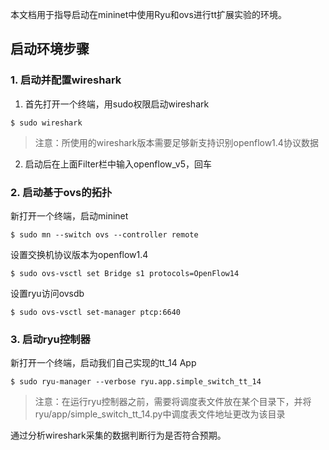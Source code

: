 本文档用于指导启动在mininet中使用Ryu和ovs进行tt扩展实验的环境。

## 启动环境步骤

### 1. 启动并配置wireshark  
1. 首先打开一个终端，用sudo权限启动wireshark  
```
$ sudo wireshark
``` 
> 注意：所使用的wireshark版本需要足够新支持识别openflow1.4协议数据

2. 启动后在上面Filter栏中输入openflow_v5，回车

### 2. 启动基于ovs的拓扑 
新打开一个终端，启动mininet
```
$ sudo mn --switch ovs --controller remote  
```

设置交换机协议版本为openflow1.4  
```
$ sudo ovs-vsctl set Bridge s1 protocols=OpenFlow14
```

设置ryu访问ovsdb
```
$ sudo ovs-vsctl set-manager ptcp:6640
```

### 3. 启动ryu控制器  
新打开一个终端，启动我们自己实现的tt_14 App  
```
$ sudo ryu-manager --verbose ryu.app.simple_switch_tt_14 
```
> 注意：在运行ryu控制器之前，需要将调度表文件放在某个目录下，并将ryu/app/simple_switch_tt_14.py中调度表文件地址更改为该目录


通过分析wireshark采集的数据判断行为是否符合预期。